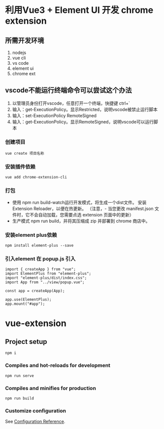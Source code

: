 # 利用Vue3 + Element UI 开发 chrome extension

## 所需开发环境
1. nodejs
2. vue cli
3. vs code
4. element ui
5. chrome ext

## vscode不能运行终端命令可以尝试这个办法
1. 以管理员身份打开vscode，任意打开一个终端，快捷键 ctrl+`
2. 输入：get-ExecutionPolicy。显示Restricted，说明vscode被禁止运行脚本
3. 输入：set-ExecutionPolicy RemoteSigned
4. 输入：get-ExecutionPolicy。显示RemoteSigned，说明vscode可以运行脚本

### 创建项目
```
vue create 项目名称
```
### 安装插件依赖
```
vue add chrome-extension-cli
```
### 打包
* 使用 npm run build-watch运行开发模式，将生成一个dist文件。 安装Extension Reloader，以便在热更新。 （注意，- 当您更改 manifest.json 文件时，它不会自动加载，您需要点选 extension 页面中的更新）
* 生产模式 npm run build，并将其压缩成 zip 并部署到 chrome 商店中。

### 安装element plus依赖
```
npm install element-plus --save
```
### 引入element 在 popup.js 引入
```
import { createApp } from "vue";
import ElementPlus from "element-plus";
import "element-plus/dist/index.css";
import App from "../view/popup.vue";

const app = createApp(App);

app.use(ElementPlus);
app.mount("#app");
```
# vue-extension

## Project setup
```
npm i
```

### Compiles and hot-reloads for development
```
npm run serve
```

### Compiles and minifies for production
```
npm run build
```

### Customize configuration
See [Configuration Reference](https://cli.vuejs.org/config/).